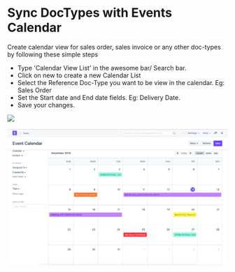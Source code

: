 
# Sync DocTypes with Events Calendar


Create calendar view for sales order, sales invoice or any other doc-types by following these simple steps  
* Type 'Calendar View List' in the awesome bar/ Search bar.
* Click on new to create a new Calendar List
* Select the Reference Doc-Type you want to be view in the calendar. Eg: Sales Order
* Set the Start date and End date fields. Eg: Delivery Date.
* Save your changes.

  
  
![](https://frappe.erpnext.com/files/A2YkNIX.gif)  
  
![](/files/zrv75bC.png)
